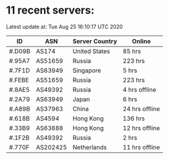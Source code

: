 # 11 recent servers:

Latest update at: Tue Aug 25 16:10:17 UTC 2020

| ID | ASN | Server Country | Online |
| -- | --- | -------------- | ------ |
| #.D09B | AS174 | United States | 85 hrs |
| #.95A7 | AS51659 | Russia | 223 hrs |
| #.7F1D | AS63949 | Singapore | 5 hrs |
| #.FEBE | AS51659 | Russia | 223 hrs |
| #.8AE5 | AS49392 | Russia | 4 hrs offline |
| #.2A79 | AS63949 | Japan | 6 hrs |
| #.A89B | AS37963 | China | 24 hrs offline |
| #.618B | AS4594 | Hong Kong | 136 hrs |
| #.33B9 | AS63888 | Hong Kong | 12 hrs offline |
| #.1F2B | AS49392 | Russia | 2 hrs |
| #.770F | AS202425 | Netherlands | 11 hrs offline |

